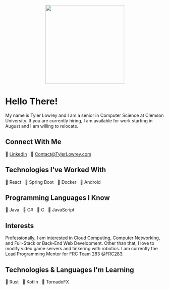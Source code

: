 <p align="center">
  <img width="250" src="https://tlowrey-images.s3.amazonaws.com/tl_logo_notxt_circle_500x500.png">
</p>

# Hello There!
My name is Tyler Lowrey and I am a senior in Computer Science at Clemson University. If you are currently hiring, I am available for work starting in August and I am willing to relocate.

## Connect With Me
:link:&nbsp;[LinkedIn](https://www.linkedin.com/in/tylerlowrey/) &nbsp;&nbsp;:email:&nbsp;[Contact@TylerLowrey.com](mailto:contact@tylerlowrey.com)

## Technologies I've Worked With
:large_blue_diamond:&nbsp;React   &nbsp;&nbsp;:large_blue_diamond:&nbsp;Spring Boot &nbsp;&nbsp;:large_blue_diamond:&nbsp;Docker &nbsp;&nbsp;:large_blue_diamond:&nbsp;Android

## Programming Languages I Know
:large_orange_diamond:&nbsp;Java &nbsp;&nbsp;:large_orange_diamond:&nbsp;C# &nbsp;&nbsp;:large_orange_diamond:&nbsp;C &nbsp;&nbsp;:large_orange_diamond:&nbsp;JavaScript

## Interests
Professionally, I am interested in Cloud Computing, Computer Networking, and Full-Stack or Back-End Web Development. Other than that, I love to modify video game servers and tinkering with robotics. I am currently the Lead Programming Mentor for FRC Team 283 [@FRC283](https://github.com/FRC283).

## Technologies & Languages I'm Learning
:crab:&nbsp;Rust &nbsp;&nbsp;:red_circle:&nbsp;Kotlin &nbsp;&nbsp;:red_circle:&nbsp;TornadoFX
